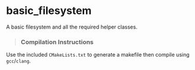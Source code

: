 # basic_filesystem
A basic filesystem and all the required helper classes.

> ### Compilation Instructions
Use the included `CMakeLists.txt` to generate a makefile then compile using `gcc`/`clang`.

